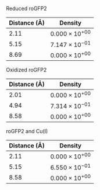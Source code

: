 Reduced roGFP2

| Distance (Å) | Density |
|-----------|-----------|
| 2.11 | $0.000 \times 10^{+00}$ |
| 5.15 | $7.147 \times 10^{-01}$ |
| 8.69 | $0.000 \times 10^{+00}$ |

Oxidized roGFP2

| Distance (Å) | Density |
|-----------|-----------|
| 2.01 | $0.000 \times 10^{+00}$ |
| 4.94 | $7.314 \times 10^{-01}$ |
| 8.58 | $0.000 \times 10^{+00}$ |

roGFP2 and Cu(I)

| Distance (Å) | Density |
|-----------|-----------|
| 2.11 | $0.000 \times 10^{+00}$ |
| 5.15 | $6.550 \times 10^{-01}$ |
| 8.58 | $0.000 \times 10^{+00}$ |
